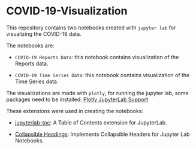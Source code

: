 # COVID-19-Visualization

This repository contains two notebooks created with `jupyter lab` for visualizing the COVID-19 data.

The notebooks are:

- `COVID-19 Reports Data`: this notebook contains visualization of the Reports data.

- `COVID-19 Time Series Data`: this notebook contains visualization of the Time Series data.

The visualizations are made with `plotly`, for running the jupyter lab, some packages need to be installed: [Plotly JupyterLab Support](https://github.com/plotly/plotly.py#jupyterlab-support-python-35)

These extensions were used in creating the notebooks:

- [jupyterlab-toc](https://github.com/jupyterlab/jupyterlab-toc): A Table of Contents extension for JupyterLab.

- [Collapsible Headings](https://github.com/aquirdTurtle/Collapsible_Headings): Implements Collapsible Headers for Jupyter Lab Notebooks.
